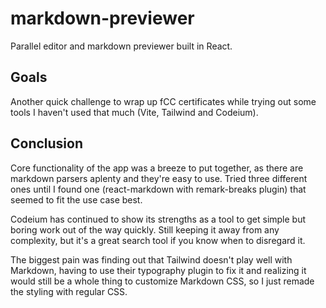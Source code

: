 # markdown-previewer

Parallel editor and markdown previewer built in React.

## Goals

Another quick challenge to wrap up fCC certificates while trying out some tools I haven't used that much (Vite, Tailwind and Codeium).

## Conclusion

Core functionality of the app was a breeze to put together, as there are markdown parsers aplenty and they're easy to use. Tried three different ones until I found one (react-markdown with remark-breaks plugin) that seemed to fit the use case best.

Codeium has continued to show its strengths as a tool to get simple but boring work out of the way quickly. Still keeping it away from any complexity, but it's a great search tool if you know when to disregard it.

The biggest pain was finding out that Tailwind doesn't play well with Markdown, having to use their typography plugin to fix it and realizing it would still be a whole thing to customize Markdown CSS, so I just remade the styling with regular CSS.
